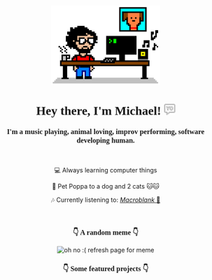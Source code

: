 <style>
  h1,h3 {
    font-family: "Comic Sans MS", "Comic Sans", cursive;
  }
</style>

<!-- Header -->
<div id='header' align='center'>
    <a href="https://michaelraymond.dev/" target="_blank"><img src="assets/8bit-desk.png" alt="Actual photo of me coding." title="Link to my site" width="250"/></a>
    <h1>
      Hey there, I'm Michael! 
      <a href="https://michaelraymond.dev/" target="_blank"><img src="assets/yo.png" width="25px"/></a>
    </h1>
    <h3>
      I'm a music playing, animal loving, improv performing, software developing human.
    </h3>
</div>

<br/>
<!-- About -->
<div align='center'>
  <p>💻 Always learning computer things</p>
  <p>🐶 Pet Poppa to a dog and 2 cats 🐱🐱</p>
  <p>🎶 Currently listening to: <a href="https://www.youtube.com/@Macroblank" target="_blank"><i>Macroblank</i> 🌊 </p></a>
</div>

<br/>

<div align='center'>
  <h3 style="font-family: "Comic Sans MS", "Comic Sans", cursive;">👇 A random meme 👇</h3>
  <img src='https://random-memer-production-1837.up.railway.app/' title="Meme" alt="oh no :( refresh page for meme" width="350" />
  <p></p>
  <h3 style="font-family: "Comic Sans MS", "Comic Sans", cursive;">👇 Some featured projects 👇</h3>
</div>

